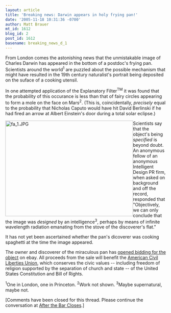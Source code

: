 ```yaml
---
layout: article
title: 'Breaking news: Darwin appears in holy frying pan!'
date: '2005-11-18 10:31:36 -0700'
author: Matt Brauer
mt_id: 1612
blog_id: 2
post_id: 1612
basename: breaking_news_d_1
---
```

From London comes the astonishing news that the unmistakable image of Charles Darwin has appeared in the bottom of a postdoc's frying pan. Scientists around the world<sup>1</sup> are puzzled about the possible mechanism that might have resulted in the 19th century naturalist's portrait being deposited on the suface of a cooking utensil.

In one attempted application of the Explanatory Filter<sup>TM</sup> it was found that the probability of this occurance is less than that of fairy circles appearing to form a mole on the face on Mars<sup>2</sup>. (This is, coincidentally, _precisely_ equal to the probability that Nicholas Caputo would have hit David Berlinski if he had fired an arrow at Albert Einstein's door during a total solar eclipse.)

[<img src="http://www.pandasthumb.org/archives/images/fa_1-thumb.JPG" alt="fa_1.JPG" width="400" height="300" style="float:left;" />](http://www.pandasthumb.org/archives/images/fa_1.JPG)

Scientists say that the object's being _specified_ is beyond doubt. An anonymous fellow of an anonymous Intelligent Design PR firm, when asked on background and off the record, responded that "Objectively, we can only conclude that the image was _designed_ by an intelligence<sup>3</sup>, perhaps by means of infinite wavelength radiation emanating from the stove of the discoverer's flat."

It has not yet been ascertained whether the pan's dicoverer was cooking spaghetti at the time the image appeared.

The owner and discoverer of the miraculous pan has [opened bidding for the object](http://cgi.ebay.com/ws/eBayISAPI.dll?ViewItem&amp;item=6227935924) on ebay. All proceeds from the sale will benefit the [American Civil Liberties Union](http://www.aclu.org/about/aboutmain.cfm), which conserves the civic values -- including freedom of religion supported by the separation of church and state -- of the United States Constitution and Bill of Rights.

<sup>1</sup>One in London, one in Princeton.
<sup>2</sup>Work not shown.
<sup>3</sup>Maybe supernatural, maybe not.

\[Comments have been closed for this thread. Please continue the conversation at [After the Bar Closes](http://www.antievolution.org/cgi-bin/ikonboard/ikonboard.cgi?s=437f673553da3712;act=ST;f=14;t=74).\]
